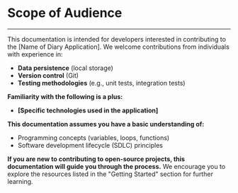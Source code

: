# Scope of Audience
---
This documentation is intended for developers interested in contributing to the [Name of Diary Application]. We welcome contributions from individuals with experience in:

- **Data persistence** (local storage)
- **Version control** (Git)
- **Testing methodologies** (e.g., unit tests, integration tests)

**Familiarity with the following is a plus:**

- **[Specific technologies used in the application]**

**This documentation assumes you have a basic understanding of:**

- Programming concepts (variables, loops, functions)
- Software development lifecycle (SDLC) principles

**If you are new to contributing to open-source projects, this documentation will guide you through the process.** We encourage you to explore the resources listed in the "Getting Started" section for further learning.




